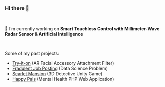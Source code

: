### Hi there 👋

<br>

🔭 I’m currently working on **Smart Touchless Control with Millimeter-Wave Radar Sensor & Artificial Intelligence**

<br>

Some of my past projects:
- [Try-it-on](https://github.com/leephilipx/AR-Filter-Shopee) (AR Facial Accessory Attachment Filter)
- [Fradulent Job Posting](https://github.com/leephilipx/Fraudulent-Job-Postings) (Data Science Problem)
- [Scarlet Mansion](https://github.com/leephilipx/scarletmansion) (3D Detective Unity Game)
- [Happy Pals](https://github.com/leephilipx/Happy-Pals) (Mental Health PHP Web Application)


<!--
**leephilipx/leephilipx** is a ✨ _special_ ✨ repository because its `README.md` (this file) appears on your GitHub profile.

Here are some ideas to get you started:

- 🔭 I’m currently working on ...
- 🌱 I’m currently learning ...
- 👯 I’m looking to collaborate on ...
- 🤔 I’m looking for help with ...
- 💬 Ask me about ...
- 📫 How to reach me: ...
- 😄 Pronouns: ...
- ⚡ Fun fact: ...
-->
